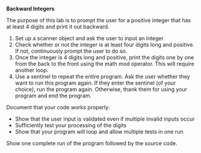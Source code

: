 **Backward Integers**

The purpose of this lab is to prompt the user for a positive integer that has at least 4 digits and print it out backward.

1. Set up a scanner object and ask the user to input an integer.
2. Check whether or not the integer is at least four digits long and positive. If not, continuously prompt the user to do so.
3. Once the integer is 4 digits long and positive, print the digits one by one from the back to the front using the math mod operator. This will require another loop.
4. Use a sentinel to repeat the entire program.  Ask the user whether they want to run this program again.  If they enter the sentinel (of your choice), run the program again.  Otherwise, thank them for using your program and end the program.



Document that your code works properly:

- Show that the user input is validated even if multiple invalid inputs occur
- Sufficiently test your processing of the digits
- Show that your program will loop and allow multiple tests in one run

Show one complete run of the program followed by the source code.